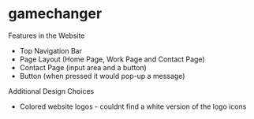 # gamechanger
Features in the Website
- Top Navigation Bar
- Page Layout (Home Page, Work Page and Contact Page)
- Contact Page (input area and a button)
- Button (when pressed it would pop-up a message)

Additional Design Choices
- Colored website logos - couldnt find a white version of the logo icons
  

